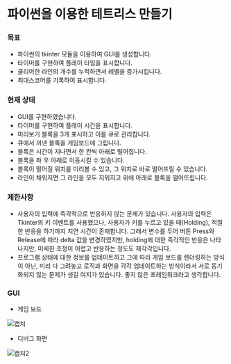 # 파이썬을 이용한 테트리스 만들기
### 목표
* 파이썬의 tkinter 모듈을 이용하여 GUI를 생성합니다. 
* 타이머를 구현하여 플레이 타임을 표시합니다.
* 클리어한 라인의 개수를 누적하면서 레벨을 증가시킵니다.
* 최대스코어를 기록하여 표시합니다.

### 현재 상태
* GUI를 구현하였습니다.
* 타이머를 구현하여 플레이 시간을 표시합니다.
* 미리보기 블록을 3개 표시하고 이를 큐로 관리합니다.
* 큐에서 꺼낸 블록을 게임보드에 그립니다.
* 블록은 시간이 지나면서 한 칸씩 아래로 떨어집니다.
* 블록을 좌 우 아래로 이동시킬 수 있습니다.
* 블록이 떨어질 위치를 미리볼 수 있고, 그 위치로 바로 떨어뜨릴 수 있습니다.
* 라인이 채워지면 그 라인을 모두 지워지고 위에 아래로 블록을 떨어뜨립니다.

### 제한사항
* 사용자의 입력에 즉각적으로 반응하지 않는 문제가 있습니다. 사용자의 입력은 Tkinter의 키 이벤트를 사용했으나, 사용자가 키를 누르고 있을 때(Holding), 적절한 반응을 하기까지 지연 시간이 존재합니다. 그래서 변수를 두어 버튼 Press와 Release에 따라 delta 값을 변경하였지만, holding에 대한 즉각적인 반응은 나타나지만, 미세한 조정이 어렵고 반응하는 정도도 제각각입니다.
* 프로그램 상태에 대한 정보를 업데이트하고 그에 따라 게임 보드를 렌더링하는 방식이 아닌, 미리 다 그려놓고 로직과 화면을 각각 업데이트하는 방식이라서 서로 동기화되지 않는 문제가 생길 여지가 있습니다. 좋지 않은 프레임워크라고 생각합니다.

### GUI
* 게임 보드

![캡처](https://user-images.githubusercontent.com/70787160/125621082-42d2af0e-0613-431c-9a8b-7d3e0d9fc055.PNG)

* 디버그 화면  

![캡처2](https://user-images.githubusercontent.com/70787160/125621092-2f292b33-298a-4d42-a3db-94cf05020156.PNG)